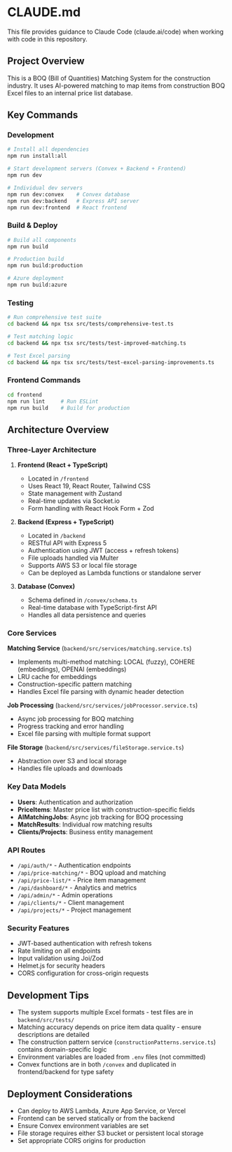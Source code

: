 # CLAUDE.md

This file provides guidance to Claude Code (claude.ai/code) when working with code in this repository.

## Project Overview

This is a BOQ (Bill of Quantities) Matching System for the construction industry. It uses AI-powered matching to map items from construction BOQ Excel files to an internal price list database.

## Key Commands

### Development
```bash
# Install all dependencies
npm run install:all

# Start development servers (Convex + Backend + Frontend)
npm run dev

# Individual dev servers
npm run dev:convex    # Convex database
npm run dev:backend   # Express API server
npm run dev:frontend  # React frontend
```

### Build & Deploy
```bash
# Build all components
npm run build

# Production build
npm run build:production

# Azure deployment
npm run build:azure
```

### Testing
```bash
# Run comprehensive test suite
cd backend && npx tsx src/tests/comprehensive-test.ts

# Test matching logic
cd backend && npx tsx src/tests/test-improved-matching.ts

# Test Excel parsing
cd backend && npx tsx src/tests/test-excel-parsing-improvements.ts
```

### Frontend Commands
```bash
cd frontend
npm run lint     # Run ESLint
npm run build    # Build for production
```

## Architecture Overview

### Three-Layer Architecture

1. **Frontend (React + TypeScript)**
   - Located in `/frontend`
   - Uses React 19, React Router, Tailwind CSS
   - State management with Zustand
   - Real-time updates via Socket.io
   - Form handling with React Hook Form + Zod

2. **Backend (Express + TypeScript)**
   - Located in `/backend`
   - RESTful API with Express 5
   - Authentication using JWT (access + refresh tokens)
   - File uploads handled via Multer
   - Supports AWS S3 or local file storage
   - Can be deployed as Lambda functions or standalone server

3. **Database (Convex)**
   - Schema defined in `/convex/schema.ts`
   - Real-time database with TypeScript-first API
   - Handles all data persistence and queries

### Core Services

**Matching Service** (`backend/src/services/matching.service.ts`)
- Implements multi-method matching: LOCAL (fuzzy), COHERE (embeddings), OPENAI (embeddings)
- LRU cache for embeddings
- Construction-specific pattern matching
- Handles Excel file parsing with dynamic header detection

**Job Processing** (`backend/src/services/jobProcessor.service.ts`)
- Async job processing for BOQ matching
- Progress tracking and error handling
- Excel file parsing with multiple format support

**File Storage** (`backend/src/services/fileStorage.service.ts`)
- Abstraction over S3 and local storage
- Handles file uploads and downloads

### Key Data Models

- **Users**: Authentication and authorization
- **PriceItems**: Master price list with construction-specific fields
- **AIMatchingJobs**: Async job tracking for BOQ processing
- **MatchResults**: Individual row matching results
- **Clients/Projects**: Business entity management

### API Routes

- `/api/auth/*` - Authentication endpoints
- `/api/price-matching/*` - BOQ upload and matching
- `/api/price-list/*` - Price item management
- `/api/dashboard/*` - Analytics and metrics
- `/api/admin/*` - Admin operations
- `/api/clients/*` - Client management
- `/api/projects/*` - Project management

### Security Features

- JWT-based authentication with refresh tokens
- Rate limiting on all endpoints
- Input validation using Joi/Zod
- Helmet.js for security headers
- CORS configuration for cross-origin requests

## Development Tips

- The system supports multiple Excel formats - test files are in `backend/src/tests/`
- Matching accuracy depends on price item data quality - ensure descriptions are detailed
- The construction pattern service (`constructionPatterns.service.ts`) contains domain-specific logic
- Environment variables are loaded from `.env` files (not committed)
- Convex functions are in both `/convex` and duplicated in frontend/backend for type safety

## Deployment Considerations

- Can deploy to AWS Lambda, Azure App Service, or Vercel
- Frontend can be served statically or from the backend
- Ensure Convex environment variables are set
- File storage requires either S3 bucket or persistent local storage
- Set appropriate CORS origins for production